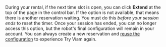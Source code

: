 During your rental, if the next time slot is open, you can click **Extend** at the top of the page in the control bar.
If the option is not available, that means there is another reservation waiting.
You must do this _before your session ends_ to reset the timer.
Once your session has ended, you can no longer access this option, but the robot's final configuration will remain in your account.
You can always create a new reservation and [reuse the configuration](/appendix/try-viam/reserve-a-rover/#how-can-i-reuse-my-rented-rover) to experience Try Viam again.
